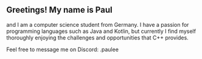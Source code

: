 ## Greetings! My name is Paul 
and I am a computer science student from Germany. I have a passion for programming languages such as Java and Kotlin, but currently I find myself thoroughly enjoying the challenges and opportunities that C++ provides.

Feel free to message me on Discord: .paulee
